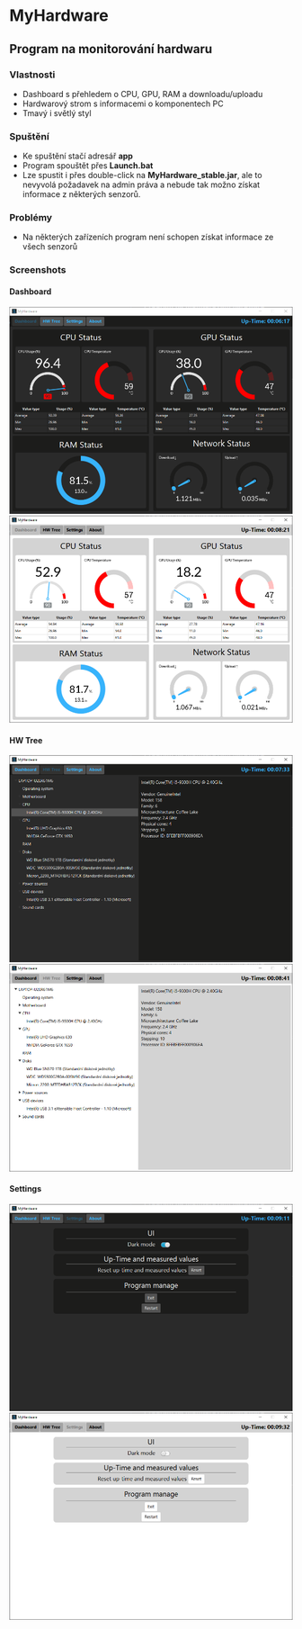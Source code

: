 # MyHardware
## Program na monitorování hardwaru
### Vlastnosti
* Dashboard s přehledem o CPU, GPU, RAM a downloadu/uploadu
* Hardwarový strom s informacemi o komponentech PC
* Tmavý i světlý styl
### Spuštění
* Ke spuštění stačí adresář **app**
* Program spouštět přes **Launch.bat**
* Lze spustit i přes double-click na **MyHardware_stable.jar**, ale to nevyvolá požadavek na admin práva a nebude tak možno získat informace z některých senzorů.
### Problémy
* Na některých zařízeních program není schopen získat informace ze všech senzorů
### Screenshots
#### Dashboard
![Alt text](screenshots/dashboard_dark.PNG?raw=true "dashboard_dark")
![Alt text](screenshots/dashboard_light.PNG?raw=true "dashboard_light")
#### HW Tree
![Alt text](screenshots/hw_tree_dark.PNG?raw=true "hw_tree_dark")
![Alt text](screenshots/hw_tree_light.PNG?raw=true "hw_tree_light")
#### Settings
![Alt text](screenshots/settings_dark.PNG?raw=true "settings_dark")
![Alt text](screenshots/settings_light.PNG?raw=true "settings_light")